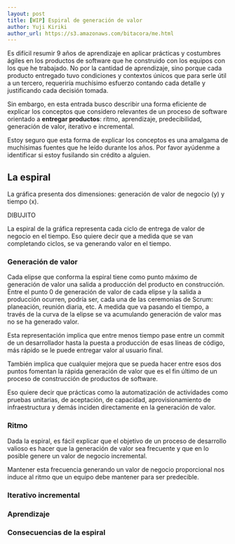 ```yaml
---
layout: post
title: [WIP] Espiral de generación de valor 
author: Yuji Kiriki
author_url: https://s3.amazonaws.com/bitacora/me.html
---
```


Es difícil resumir 9 años de aprendizaje en aplicar prácticas y costumbres ágiles en los productos de software que he construido con los equipos con los que he trabajado. No por la cantidad de aprendizaje, sino porque cada producto entregado tuvo condiciones y contextos únicos que para serle útil a un tercero, requeriría muchísimo esfuerzo contando cada detalle y justificando cada decisión tomada. 

Sin embargo, en esta entrada busco describir una forma eficiente de explicar los conceptos que considero relevantes de un proceso de software orientado a **entregar productos**: ritmo, aprendizaje, predecibilidad, generación de valor, iterativo e incremental. 

Estoy seguro que esta forma de explicar los conceptos es una amalgama de muchísimas fuentes que he leído durante los años. Por favor ayúdenme a identificar si estoy fusilando sin crédito a alguien.

## La espiral

La gráfica presenta dos dimensiones: generación de valor de negocio (y) y tiempo (x).

DIBUJITO

La espiral de la gráfica representa cada ciclo de entrega de valor de negocio en el tiempo. Eso quiere decir que a medida que se van completando ciclos, se va generando valor en el tiempo.

### Generación de valor

Cada elipse que conforma la espiral tiene como punto máximo de generación de valor una salida a producción del producto en construcción. Entre el punto 0 de generación de valor de cada elipse y la salida a producción ocurren, podría ser, cada una de las ceremonias de Scrum: planeación, reunión diaria, etc. A medida que va pasando el tiempo, a través de la curva de la elipse se va acumulando generación de valor mas no se ha generado valor.

Esta representación implica que entre menos tiempo pase entre un commit de un desarrollador hasta la puesta a producción de esas líneas de código, más rápido se le puede entregar valor al usuario final.

También implica que cualquier mejora que se pueda hacer entre esos dos puntos fomentan la rápida generación de valor que es el fin último de un proceso de construcción de productos de software.

Eso quiere decir que prácticas como la automatización de actividades como pruebas unitarias, de aceptación, de capacidad, aprovisionamiento de infraestructura y demás inciden directamente en la generación de valor.

### Ritmo

Dada la espiral, es fácil explicar que el objetivo de un proceso de desarrollo valioso es hacer que la generación de valor sea frecuente y que en lo posible genere un valor de negocio incremental.

Mantener esta frecuencia generando un valor de negocio proporcional nos induce al ritmo que un equipo debe mantener para ser predecible.

### Iterativo incremental

### Aprendizaje

### Consecuencias de la espiral 





